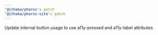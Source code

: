 ```yaml
---
'@ithaka/pharos': patch
'@ithaka/pharos-site': patch
---
```


Update internal button usage to use a11y-pressed and a11y-label attributes
